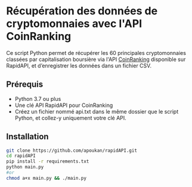 # Récupération des données de cryptomonnaies avec l'API CoinRanking

Ce script Python permet de récupérer les 60 principales cryptomonnaies classées par capitalisation boursière via l'API [CoinRanking](https://rapidapi.com/Coinranking/api/coinranking1) disponible sur RapidAPI, et d’enregistrer les données dans un fichier CSV.

## Prérequis
- Python 3.7 ou plus
- Une clé API RapidAPI pour CoinRanking
- Créez un fichier nommé api.txt dans le même dossier que le script Python, et collez-y uniquement votre clé API.

##  Installation
```bash
git clone https://github.com/apoukan/rapidAPI.git
cd rapidAPI
pip install -r requirements.txt
python main.py
#or
chmod a+x main.py && ./main.py
